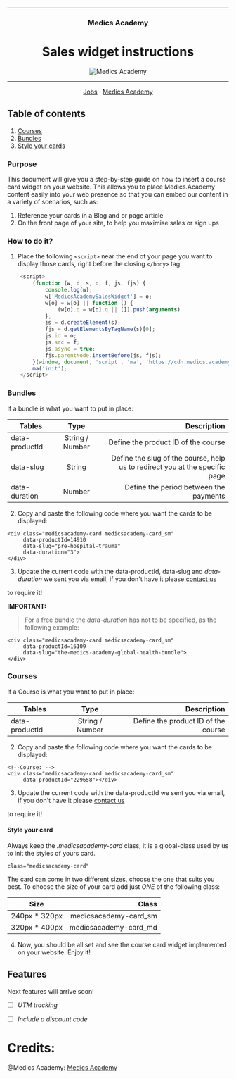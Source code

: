 <hr>
<div align="center">
   <h3>Medics Academy</h3>
   <h1>Sales widget instructions</h1>
   <img src="http://i63.tinypic.com/esjh4m.png" alt="Medics Academy">
</div>

<hr>

<div align="center">
   <a href="https://www.join-us.medics.academy/">Jobs</a>
   ·
   <a href="https://www.medics.academy/">Medics Academy</a>
</div>

## Table of contents

1. [Courses](#course)
2. [Bundles](#bundle)
3. [Style your cards](#style-your-cards)


### Purpose

This document will give you a step-by-step guide on how to insert a course card widget on your website.
This allows you to place Medics.Academy content easily into your web presence so that you can embed our content in a variety of scenarios, such as:
1. Reference your cards in a Blog and or page article
2. On the front page of your site, to help you maximise sales or sign ups
   
### How to do it?

1) Place the following `<script>` near the end of your page you want to display those cards, right before the closing `</body>` tag:

```javascript
    <script>
        (function (w, d, s, o, f, js, fjs) {
            console.log(w);
            w['MedicsAcademySalesWidget'] = o;
            w[o] = w[o] || function () {
                (w[o].q = w[o].q || []).push(arguments)
            };
            js = d.createElement(s);
            fjs = d.getElementsByTagName(s)[0];
            js.id = o;
            js.src = f;
            js.async = true;
            fjs.parentNode.insertBefore(js, fjs);
        }(window, document, 'script', 'ma', 'https://cdn.medics.academy/js/widgets/ma_widget.js'));
        ma('init');
    </script>
```


### Bundles
If a bundle is what you want to put in place:

| Tables           | Type              | Description                                                                 |
| ---------------- |:-----------------:| ---------------------------------------------------------------------------:|
| data-productId   | String / Number   | Define the product ID of the course                                         |
| data-slug        | String            | Define the slug of the course, help us to redirect you at the specific page |
| data-duration    | Number            | Define the period between the payments                                      |

2) Copy and paste the following code where you want the cards to be displayed:

```
<div class="medicsacademy-card medicsacademy-card_sm"
     data-productId=14910
     data-slug="pre-hospital-trauma"
     data-duration="3">
</div>
```
3) Update the current code with the data-productId, data-slug and _data-duration_ we sent you via email, if you don't have it please <a href="mailto:hello@medics.academy?Subject=Sales%20widget%20-%20Needed%20products%20id" target="_top">contact us</a>
</p> to require it! 


**IMPORTANT:**
> For a free bundle the *data-duration* has not to be specified, as the following example:

```
<div class="medicsacademy-card medicsacademy-card_sm"
     data-productId=16109
     data-slug="the-medics-academy-global-health-bundle">
</div>
```

### Courses
If a Course is what you want to put in place:

| Tables           | Type              | Description                                                                 |
| ---------------- |:-----------------:| ---------------------------------------------------------------------------:|
| data-productId   | String / Number   | Define the product ID of the course                                         |

2) Copy and paste the following code where you want the cards to be displayed:

```
<!--Course: -->
<div class="medicsacademy-card medicsacademy-card_sm"
     data-productId="229658"></div>
```
3) Update the current code with the data-productId we sent you via email, if you don't have it please <a href="mailto:hello@medics.academy?Subject=Sales%20widget%20-%20Needed%20products%20id" target="_top">contact us</a>
</p> to require it! 

#### Style your card

Always keep the *.medicsacademy-card* class, it is a global-class used by us to init the styles of yours card.

`class="medicsacademy-card"`

 The card can come in two different sizes, choose the one that suits you best.
 To choose the size of your card add just _ONE_ of the following class:

| Size          | Class                 |
| ------------- | ---------------------:|
| 240px * 320px | medicsacademy-card_sm |
| 320px * 400px | medicsacademy-card_md |

     
4) Now, you should be all set and see the course card widget implemented on your website. Enjoy it!


## Features
Next features will arrive soon!
   - [ ] _UTM tracking_
   - [ ] _Include a discount code_
   
   
   
# Credits:
@Medics Academy: [Medics Academy](https://www.medics.academy/)
